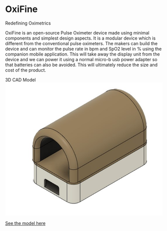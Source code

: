 # OxiFine
Redefining Oximetrics

OxiFine is an open-source Pulse Oximeter device made using minimal components and simplest design aspects. It is a modular device which is different from the conventional pulse oximeters. The makers can build the device and can monitor the pulse rate in bpm and SpO2 level in % using the companion mobile application. This will take away the display unit from the device and we can power it using a normal micro-b usb power adapter so that batteries can also be avoided. This will ultimately reduce the size and cost of the product.

3D CAD Model
![](images/cad.jpg)

[See the model here ](https://a360.co/3g6MCbJ)